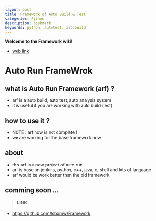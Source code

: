 ```yaml
---
layout: post
title: Framework of Auto Build & Test
categories: Python
description: bookmark
keywords: python, autotest, autobuild
---
```


**Welcome to the Framework wiki!**

* [web link](http://mengweibbs.cn/Framework)

# Auto Run FrameWrok

## what is Auto Run Framework (arf) ?

* arf is a auto build, auto test, auto analysis system
* it is useful if you are working with auto build (test)

## how to use it ?

* NOTE : arf now is not complete !
* we are working for the base framework now

## about

* this arf is a new project of auto run
* arf is base on jenkins, python, c++, java, c, shell and lots of language
* arf would be work better than the old framework 

## comming soon ...



> #### LINK

* https://github.com/tsbxmw/Framework
